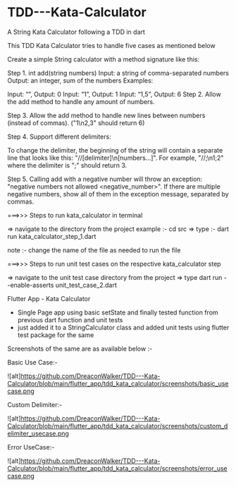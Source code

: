 # TDD---Kata-Calculator
A String Kata Calculator following a TDD in dart

This TDD Kata Calculator tries to handle five cases as mentioned below

Create a simple String calculator with a method signature like this:

Step 1. int add(string numbers)
   Input: a string of comma-separated numbers
   Output: an integer, sum of the numbers
   Examples:

   Input: “”, Output: 0
   Input: “1”, Output: 1
   Input: “1,5”, Output: 6
Step 2. Allow the add method to handle any amount of numbers.

Step 3. Allow the add method to handle new lines between numbers (instead of commas). ("1\n2,3"   should return 6)

Step 4. Support different delimiters:

To change the delimiter, the beginning of the string will contain a separate line that      looks like this: "//[delimiter]\n[numbers…]". For example, "//;\n1;2" where the delimiter is ";" should return 3.

Step 5. Calling add with a negative number will throw an exception: "negative numbers not allowed <negative_number>".
If there are multiple negative numbers, show all of them in the exception message, separated by commas.



===>>>  Steps to run kata_calculator in terminal 

=> navigate to the directory from the project example :- cd src
=> type :- dart run kata_calculator_step_1.dart

note :- change the name of the file as needed to run the file

===>>> Steps to run unit test cases on the respective kata_calculator step

=> navigate to the unit test case directory from the project 
=> type dart run --enable-asserts unit_test_case_2.dart


Flutter App - Kata Calculator 

- Single Page app using basic setState and finally tested function from previous dart function and unit tests 
- just added it to a StringCalculator class and added unit tests using flutter test package for the same


Screenshots of the same are as available below :- 

Basic Use Case:-

![alt]https://github.com/DreaconWalker/TDD---Kata-Calculator/blob/main/flutter_app/tdd_kata_calculator/screenshots/basic_usecase.png

Custom Delimiter:- 

![alt]https://github.com/DreaconWalker/TDD---Kata-Calculator/blob/main/flutter_app/tdd_kata_calculator/screenshots/custom_delimiter_usecase.png

Error UseCase:-

![alt]https://github.com/DreaconWalker/TDD---Kata-Calculator/blob/main/flutter_app/tdd_kata_calculator/screenshots/error_usecase.png
